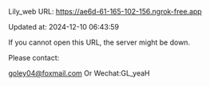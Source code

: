 Lily_web URL: https://ae6d-61-165-102-156.ngrok-free.app

Updated at: 2024-12-10 06:43:59

If you cannot open this URL, the server might be down.

Please contact: 

goley04@foxmail.com Or Wechat:GL_yeaH